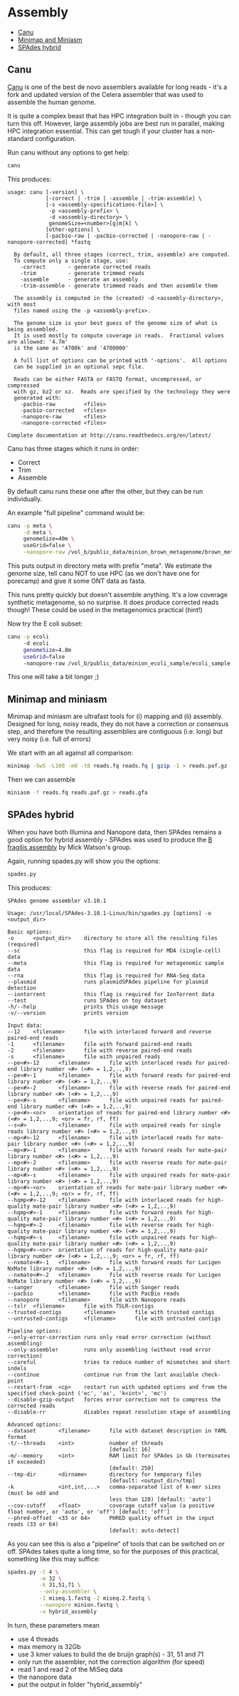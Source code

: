 # Assembly

* [Canu](#canu)
* [Minimap and Miniasm](#minimap-and-miniasm)
* [SPAdes hybrid](#spades-hybrid)

## Canu

[Canu](https://canu.readthedocs.io/en/latest/) is one of the best de novo assemblers available for long reads - it's a fork and updated version of the Celera assembler that was used to assemble the human genome.  

It is quite a complex beast that has HPC integration built in - though you can turn this off.  However, large assembly jobs are best run in parallel, making HPC integration essential.  This can get tough if your cluster has a non-standard configuration.

Run canu without any options to get help:

```sh
canu
```

This produces:

```
usage: canu [-version] \
            [-correct | -trim | -assemble | -trim-assemble] \
            [-s <assembly-specifications-file>] \
             -p <assembly-prefix> \
             -d <assembly-directory> \
             genomeSize=<number>[g|m|k] \
            [other-options] \
            [-pacbio-raw | -pacbio-corrected | -nanopore-raw | -nanopore-corrected] *fastq

  By default, all three stages (correct, trim, assemble) are computed.
  To compute only a single stage, use:
    -correct       - generate corrected reads
    -trim          - generate trimmed reads
    -assemble      - generate an assembly
    -trim-assemble - generate trimmed reads and then assemble them

  The assembly is computed in the (created) -d <assembly-directory>, with most
  files named using the -p <assembly-prefix>.

  The genome size is your best guess of the genome size of what is being assembled.
  It is used mostly to compute coverage in reads.  Fractional values are allowed: '4.7m'
  is the same as '4700k' and '4700000'

  A full list of options can be printed with '-options'.  All options
  can be supplied in an optional sepc file.

  Reads can be either FASTA or FASTQ format, uncompressed, or compressed
  with gz, bz2 or xz.  Reads are specified by the technology they were
  generated with:
    -pacbio-raw         <files>
    -pacbio-corrected   <files>
    -nanopore-raw       <files>
    -nanopore-corrected <files>

Complete documentation at http://canu.readthedocs.org/en/latest/
```
Canu has three stages which it runs in order:

* Correct 
* Trim
* Assemble

By default canu runs these one after the other, but they can be run individually.

An example "full pipeline" command would be:

```sh
canu -p meta \
     -d meta \
     genomeSize=40m \
     useGrid=false \
     -nanopore-raw /vol_b/public_data/minion_brown_metagenome/brown_metagenome.2D.10.fasta
```
This puts output in directory meta with prefix "meta".  We estimate the genome size, tell canu NOT to use HPC (as we don't have one for porecamp) and give it some ONT data as fasta.

This runs pretty quickly but doesn't assemble anything.  It's a low coverage synthetic metagenome, so no surprise.  It does produce corrected reads though!  These could be used in the metagenomics practical (hint!)

Now try the E coli subset:

```sh
canu -p ecoli      
     -d ecoli      
     genomeSize=4.8m      
     useGrid=false      
     -nanopore-raw /vol_b/public_data/minion_ecoli_sample/ecoli_sample.template.fasta
```

This one will take a bit longer ;)

## Minimap and miniasm

Minimap and miniasm are ultrafast tools for (i) mapping and (ii) assembly.  Designed for long, noisy reads, they do not have a correction or consensus step, and therefore the resulting assemblies are contiguous (i.e. long) but very noisy (i.e. full of errors)

We start with an all against all comparison:

```sh
minimap -Sw5 -L100 -m0 -t8 reads.fq reads.fq | gzip -1 > reads.paf.gz
```

Then we can assemble

```sh
miniasm -f reads.fq reads.paf.gz > reads.gfa
```

## SPAdes hybrid

When you have both Illumina and Nanopore data, then SPAdes remains a good option for hybrid assembly - SPAdes was used to produce the [B fragilis assembly](https://gigascience.biomedcentral.com/articles/10.1186/s13742-015-0101-6) by Mick Watson's group.

Again, running spades.py will show you the options:

```sh
spades.py
```

This produces:
```
SPAdes genome assembler v3.10.1

Usage: /usr/local/SPAdes-3.10.1-Linux/bin/spades.py [options] -o <output_dir>

Basic options:
-o      <output_dir>    directory to store all the resulting files (required)
--sc                    this flag is required for MDA (single-cell) data
--meta                  this flag is required for metagenomic sample data
--rna                   this flag is required for RNA-Seq data
--plasmid               runs plasmidSPAdes pipeline for plasmid detection
--iontorrent            this flag is required for IonTorrent data
--test                  runs SPAdes on toy dataset
-h/--help               prints this usage message
-v/--version            prints version

Input data:
--12    <filename>      file with interlaced forward and reverse paired-end reads
-1      <filename>      file with forward paired-end reads
-2      <filename>      file with reverse paired-end reads
-s      <filename>      file with unpaired reads
--pe<#>-12      <filename>      file with interlaced reads for paired-end library number <#> (<#> = 1,2,..,9)
--pe<#>-1       <filename>      file with forward reads for paired-end library number <#> (<#> = 1,2,..,9)
--pe<#>-2       <filename>      file with reverse reads for paired-end library number <#> (<#> = 1,2,..,9)
--pe<#>-s       <filename>      file with unpaired reads for paired-end library number <#> (<#> = 1,2,..,9)
--pe<#>-<or>    orientation of reads for paired-end library number <#> (<#> = 1,2,..,9; <or> = fr, rf, ff)
--s<#>          <filename>      file with unpaired reads for single reads library number <#> (<#> = 1,2,..,9)
--mp<#>-12      <filename>      file with interlaced reads for mate-pair library number <#> (<#> = 1,2,..,9)
--mp<#>-1       <filename>      file with forward reads for mate-pair library number <#> (<#> = 1,2,..,9)
--mp<#>-2       <filename>      file with reverse reads for mate-pair library number <#> (<#> = 1,2,..,9)
--mp<#>-s       <filename>      file with unpaired reads for mate-pair library number <#> (<#> = 1,2,..,9)
--mp<#>-<or>    orientation of reads for mate-pair library number <#> (<#> = 1,2,..,9; <or> = fr, rf, ff)
--hqmp<#>-12    <filename>      file with interlaced reads for high-quality mate-pair library number <#> (<#> = 1,2,..,9)
--hqmp<#>-1     <filename>      file with forward reads for high-quality mate-pair library number <#> (<#> = 1,2,..,9)
--hqmp<#>-2     <filename>      file with reverse reads for high-quality mate-pair library number <#> (<#> = 1,2,..,9)
--hqmp<#>-s     <filename>      file with unpaired reads for high-quality mate-pair library number <#> (<#> = 1,2,..,9)
--hqmp<#>-<or>  orientation of reads for high-quality mate-pair library number <#> (<#> = 1,2,..,9; <or> = fr, rf, ff)
--nxmate<#>-1   <filename>      file with forward reads for Lucigen NxMate library number <#> (<#> = 1,2,..,9)
--nxmate<#>-2   <filename>      file with reverse reads for Lucigen NxMate library number <#> (<#> = 1,2,..,9)
--sanger        <filename>      file with Sanger reads
--pacbio        <filename>      file with PacBio reads
--nanopore      <filename>      file with Nanopore reads
--tslr  <filename>      file with TSLR-contigs
--trusted-contigs       <filename>      file with trusted contigs
--untrusted-contigs     <filename>      file with untrusted contigs

Pipeline options:
--only-error-correction runs only read error correction (without assembling)
--only-assembler        runs only assembling (without read error correction)
--careful               tries to reduce number of mismatches and short indels
--continue              continue run from the last available check-point
--restart-from  <cp>    restart run with updated options and from the specified check-point ('ec', 'as', 'k<int>', 'mc')
--disable-gzip-output   forces error correction not to compress the corrected reads
--disable-rr            disables repeat resolution stage of assembling

Advanced options:
--dataset       <filename>      file with dataset description in YAML format
-t/--threads    <int>           number of threads
                                [default: 16]
-m/--memory     <int>           RAM limit for SPAdes in Gb (terminates if exceeded)
                                [default: 250]
--tmp-dir       <dirname>       directory for temporary files
                                [default: <output_dir>/tmp]
-k              <int,int,...>   comma-separated list of k-mer sizes (must be odd and
                                less than 128) [default: 'auto']
--cov-cutoff    <float>         coverage cutoff value (a positive float number, or 'auto', or 'off') [default: 'off']
--phred-offset  <33 or 64>      PHRED quality offset in the input reads (33 or 64)
                                [default: auto-detect]
```

As you can see this is also a "pipeline" of tools that can be switched on or off.  SPAdes takes quite a long time, so for the purposes of this practical, something like this may suffice:

```sh
spades.py -t 4 \
          -m 32 \
          -k 31,51,71 \
          --only-assembler \
          -1 miseq.1.fastq -2 miseq.2.fastq \
          --nanopore minion.fastq \
          -o hybrid_assembly
```

In turn, these parameters mean

* use 4 threads
* max memory is 32Gb
* use 3 kmer values to build the de bruijn graph(s) - 31, 51 and 71
* only run the assembler, not the correction algorithm (for speed)
* read 1 and read 2 of the MiSeq data
* the nanopore data
* put the output in folder "hybrid_assembly"
